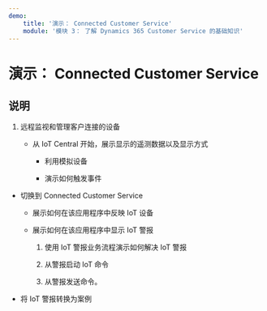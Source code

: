 ```yaml
---
demo:
    title: '演示： Connected Customer Service'
    module: '模块 3： 了解 Dynamics 365 Customer Service 的基础知识'
---
```


# 演示： Connected Customer Service

## 说明

1. 远程监视和管理客户连接的设备

	- 从 IoT Central 开始，展示显示的遥测数据以及显示方式

		- 利用模拟设备

		- 演示如何触发事件

- 切换到 Connected Customer Service 

	- 展示如何在该应用程序中反映 IoT 设备

	- 展示如何在该应用程序中显示 IoT 警报

		1. 使用 IoT 警报业务流程演示如何解决 IoT 警报

		2. 从警报启动 IoT 命令

		3. 从警报发送命令。 

- 将 IoT 警报转换为案例

